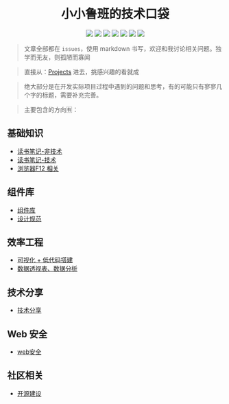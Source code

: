 <h1  align="center">小小鲁班的技术口袋</h1>


<p align='center'>
    <!-- <img src="https://badgen.net/circleci/github/ly525/blog"/> -->
    <img src="https://badgen.net/badge/labels/33"/>
    <img src="https://badgen.net/github/issues/ly525/blog"/>
    <img src="https://badgen.net/badge/last-commit/2019-09-21 10:36:03"/>
    <img src="https://badgen.net/github/forks/ly525/blog"/>
    <img src="https://badgen.net/github/stars/ly525/blog"/>
    <img src="https://badgen.net/github/watchers/ly525/blog"/>
    <img src="https://badgen.net/github/release/ly525/blog"/>
</p>

> 文章全部都在 `issues`，使用 markdown 书写，欢迎和我讨论相关问题。独学而无友，则孤陋而寡闻

> 直接从：[Projects](https://github.com/ly525/blog/projects)  进去，挑感兴趣的看就成

> 绝大部分是在开发实际项目过程中遇到的问题和思考，有的可能只有寥寥几个字的标题，需要补充完善。

> 主要包含的方向🈶️：

## 基础知识
- [读书笔记-非技术](https://github.com/ly525/blog/projects/10)
- [读书笔记-技术](https://github.com/ly525/blog/projects/4)
- [浏览器F12 相关](https://github.com/ly525/blog/projects/11)

## 组件库
- [组件库](https://github.com/ly525/blog/projects/6)
- [设计规范](https://github.com/ly525/blog/projects/5)


## 效率工程
- [可视化 + 低代码搭建](https://github.com/ly525/blog/projects/8)
- [数据透视表、数据分析](https://github.com/ly525/blog/projects/2)



## 技术分享
- [技术分享](https://github.com/ly525/blog/projects/7)



## Web 安全
- [web安全](https://github.com/ly525/blog/projects/9)


## 社区相关
- [开源建设](https://github.com/ly525/blog/projects/13)


